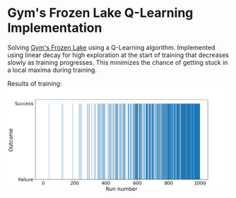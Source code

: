 # Gym's Frozen Lake Q-Learning Implementation

Solving 
[Gym's Frozen Lake](https://www.gymlibrary.dev/environments/toy_text/frozen_lake/)
 using a Q-Learning algorithm. Implemented using linear decay for high exploration at the start of training that decreases slowly as training progresses. This minimizes the chance of getting stuck in a local maxima during training.

Results of training:
![Training Evaluation of Policies](images/QLearningFrozenLake.png)